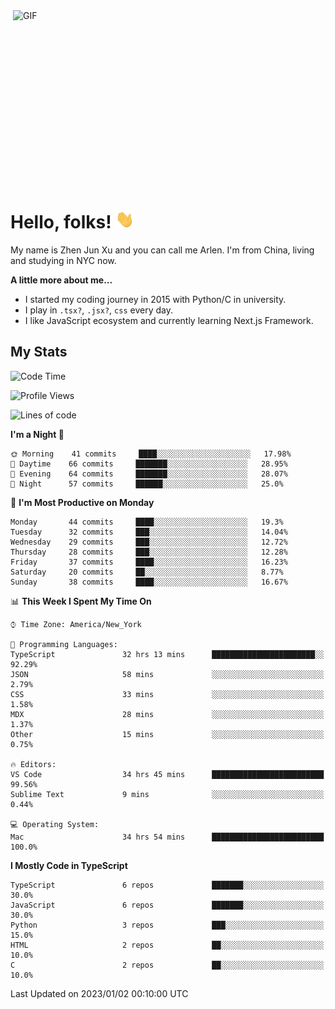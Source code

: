 <img align="right" alt="GIF" src="https://media.giphy.com/media/xUA7bdpLxQhsSQdyog/giphy.gif" width="500" height="320" />

# Hello, folks! <img src="https://raw.githubusercontent.com/arlenxuzj/arlenxuzj/master/assets/wave.gif" width="30px">

My name is Zhen Jun Xu and you can call me Arlen. I'm from China, living and studying in NYC now.

**A little more about me...**

 - I started my coding journey in 2015 with Python/C in university.
 - I play in `.tsx?`, `.jsx?`, `css` every day.
 - I like JavaScript ecosystem and currently learning Next.js Framework.

## My Stats

<!--START_SECTION:waka-->
![Code Time](http://img.shields.io/badge/Code%20Time-2%2C813%20hrs%2011%20mins-blue)

![Profile Views](http://img.shields.io/badge/Profile%20Views-0-blue)

![Lines of code](https://img.shields.io/badge/From%20Hello%20World%20I%27ve%20Written-306%20Thousand%20lines%20of%20code-blue)

**I'm a Night 🦉** 

```text
🌞 Morning    41 commits     ████░░░░░░░░░░░░░░░░░░░░░   17.98% 
🌆 Daytime    66 commits     ███████░░░░░░░░░░░░░░░░░░   28.95% 
🌃 Evening    64 commits     ███████░░░░░░░░░░░░░░░░░░   28.07% 
🌙 Night      57 commits     ██████░░░░░░░░░░░░░░░░░░░   25.0%

```
📅 **I'm Most Productive on Monday** 

```text
Monday       44 commits     ████░░░░░░░░░░░░░░░░░░░░░   19.3% 
Tuesday      32 commits     ███░░░░░░░░░░░░░░░░░░░░░░   14.04% 
Wednesday    29 commits     ███░░░░░░░░░░░░░░░░░░░░░░   12.72% 
Thursday     28 commits     ███░░░░░░░░░░░░░░░░░░░░░░   12.28% 
Friday       37 commits     ████░░░░░░░░░░░░░░░░░░░░░   16.23% 
Saturday     20 commits     ██░░░░░░░░░░░░░░░░░░░░░░░   8.77% 
Sunday       38 commits     ████░░░░░░░░░░░░░░░░░░░░░   16.67%

```


📊 **This Week I Spent My Time On** 

```text
⌚︎ Time Zone: America/New_York

💬 Programming Languages: 
TypeScript               32 hrs 13 mins      ███████████████████████░░   92.29% 
JSON                     58 mins             ░░░░░░░░░░░░░░░░░░░░░░░░░   2.79% 
CSS                      33 mins             ░░░░░░░░░░░░░░░░░░░░░░░░░   1.58% 
MDX                      28 mins             ░░░░░░░░░░░░░░░░░░░░░░░░░   1.37% 
Other                    15 mins             ░░░░░░░░░░░░░░░░░░░░░░░░░   0.75%

🔥 Editors: 
VS Code                  34 hrs 45 mins      █████████████████████████   99.56% 
Sublime Text             9 mins              ░░░░░░░░░░░░░░░░░░░░░░░░░   0.44%

💻 Operating System: 
Mac                      34 hrs 54 mins      █████████████████████████   100.0%

```

**I Mostly Code in TypeScript** 

```text
TypeScript               6 repos             ███████░░░░░░░░░░░░░░░░░░   30.0% 
JavaScript               6 repos             ███████░░░░░░░░░░░░░░░░░░   30.0% 
Python                   3 repos             ███░░░░░░░░░░░░░░░░░░░░░░   15.0% 
HTML                     2 repos             ██░░░░░░░░░░░░░░░░░░░░░░░   10.0% 
C                        2 repos             ██░░░░░░░░░░░░░░░░░░░░░░░   10.0%

```



 Last Updated on 2023/01/02 00:10:00 UTC
<!--END_SECTION:waka-->

